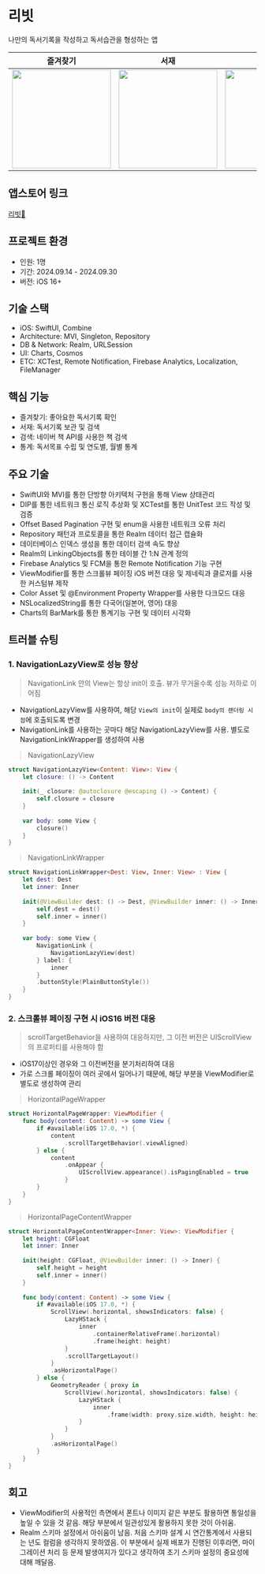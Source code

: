 # 리빗
나만의 독서기록을 작성하고 독서습관을 형성하는 앱

|즐겨찾기|서재|검색|통계|독서기록|
|--------|------------|-----|--------|----|
|<img width = "200" src = "https://github.com/user-attachments/assets/3cd0dbf1-c9a8-42de-892d-50f25c258a0c">|<img width = "200" src = "https://github.com/user-attachments/assets/d7db7a8b-27cf-4618-be55-52c0ca1c08ee">|<img width = "200" src = "https://github.com/user-attachments/assets/b63feba2-3a05-4e04-8989-bae31d320efc">|<img width = "200" src = "https://github.com/user-attachments/assets/7837a1bc-0c91-40b5-b209-3543b93b6d58">|<img width = "200" src = "https://github.com/user-attachments/assets/203e3c72-6573-4b98-a7de-159624e439f9">|

## 앱스토어 링크
[리빗🐰](https://apps.apple.com/kr/app/%EB%A6%AC%EB%B9%97/id6723901720)

## 프로젝트 환경
- 인원: 1명
- 기간: 2024.09.14 - 2024.09.30
- 버전: iOS 16+

## 기술 스택
- iOS: SwiftUI, Combine
- Architecture: MVI, Singleton, Repository
- DB & Network: Realm, URLSession
- UI: Charts, Cosmos
- ETC: XCTest, Remote Notification, Firebase Analytics, Localization, FileManager
 
## 핵심 기능
- 즐겨찾기: 좋아요한 독서기록 확인
- 서재: 독서기록 보관 및 검색
- 검색: 네이버 책 API를 사용한 책 검색
- 통계: 독서목표 수립 및 연도별, 월별 통계
  
## 주요 기술
- SwiftUI와 MVI를 통한 단방향 아키텍처 구현을 통해 View 상태관리
- DIP를 통한 네트워크 통신 로직 추상화 및 XCTest를 통한 UnitTest 코드 작성 및 검증
- Offset Based Pagination 구현 및 enum을 사용한 네트워크 오류 처리
- Repository 패턴과 프로토콜을 통한 Realm 데이터 접근 캡슐화
- 데이터베이스 인덱스 생성을 통한 데이터 검색 속도 향상
- Realm의 LinkingObjects를 통한 테이블 간 1:N 관계 정의
- Firebase Analytics 및 FCM을 통한 Remote Notification 기능 구현
- ViewModifier를 통한 스크롤뷰 페이징 iOS 버전 대응 및 제네릭과 클로저를 사용한 커스텀뷰 제작
- Color Asset 및 @Environment Property Wrapper를 사용한 다크모드 대응
- NSLocalizedString를 통한 다국어(일본어, 영어) 대응
- Charts의 BarMark를 통한 통계기능 구현 및 데이터 시각화

## 트러블 슈팅
### 1. NavigationLazyView로 성능 향상
  > NavigationLink 안의 View는 항상 init이 호출. 뷰가 무거울수록 성능 저하로 이어짐
- NavigationLazyView를 사용하여, 해당 `View의 init`이 실제로 `body의 랜더링 시점`에 호출되도록 변경
- NavigationLink를 사용하는 곳마다 해당 NavigationLazyView를 사용. 별도로 NavigationLinkWrapper를 생성하여 사용

> NavigationLazyView
```swift
struct NavigationLazyView<Content: View>: View {
    let closure: () -> Content
    
    init(_ closure: @autoclosure @escaping () -> Content) {
        self.closure = closure
    }
    
    var body: some View {
        closure()
    }
}
```
> NavigationLinkWrapper
```swift
struct NavigationLinkWrapper<Dest: View, Inner: View> : View {
    let dest: Dest
    let inner: Inner
    
    init(@ViewBuilder dest: () -> Dest, @ViewBuilder inner: () -> Inner) {
        self.dest = dest()
        self.inner = inner()
    }
    
    var body: some View {
        NavigationLink {
            NavigationLazyView(dest)
        } label: {
            inner
        }
        .buttonStyle(PlainButtonStyle())
    }
}
```

### 2. 스크롤뷰 페이징 구현 시 iOS16 버전 대응
> scrollTargetBehavior을 사용하여 대응하지만, 그 이전 버전은 UIScrollView의 프로퍼티를 사용해야 함
- iOS17이상인 경우와 그 이전버전을 분기처리하여 대응
- 가로 스크롤 페이징이 여러 곳에서 일어나기 때문에, 해당 부분을 ViewModifier로 별도로 생성하여 관리

> HorizontalPageWrapper
```swift
struct HorizontalPageWrapper: ViewModifier {
    func body(content: Content) -> some View {
        if #available(iOS 17.0, *) {
            content
                .scrollTargetBehavior(.viewAligned)
        } else {
            content
                .onAppear {
                    UIScrollView.appearance().isPagingEnabled = true
                }
        }
    }
}
```
> HorizontalPageContentWrapper
```swift
struct HorizontalPageContentWrapper<Inner: View>: ViewModifier {
    let height: CGFloat
    let inner: Inner
    
    init(height: CGFloat, @ViewBuilder inner: () -> Inner) {
        self.height = height
        self.inner = inner()
    }
    
    func body(content: Content) -> some View {
        if #available(iOS 17.0, *) {
            ScrollView(.horizontal, showsIndicators: false) {
                LazyHStack {
                    inner
                        .containerRelativeFrame(.horizontal)
                        .frame(height: height)
                }
                .scrollTargetLayout()
            }
            .asHorizontalPage()
        } else {
            GeometryReader { proxy in
                ScrollView(.horizontal, showsIndicators: false) {
                    LazyHStack {
                        inner
                            .frame(width: proxy.size.width, height: height)
                    }
                }
            }
            .asHorizontalPage()
        }
    }
}
```

  
## 회고
- ViewModifier의 사용적인 측면에서 폰트나 이미지 같은 부분도 활용하면 통일성을 높일 수 있을 것 같음. 해당 부분에서 일관성있게 활용하지 못한 것이 아쉬움.
- Realm 스키마 설정에서 아쉬움이 남음. 처음 스키마 설계 시 연간통계에서 사용되는 년도 컬럼을 생각하지 못하였음. 이 부분에서 실제 배포가 진행된 이후라면, 마이그레이션 처리 등 문제 발생여지가 있다고 생각하여 초기 스키마 설정의 중요성에 대해 깨달음.